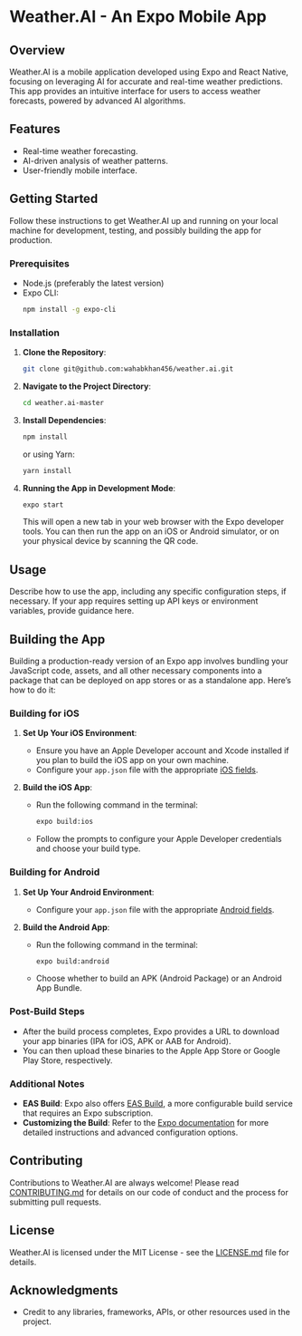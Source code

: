 # Weather.AI - An Expo Mobile App

## Overview
Weather.AI is a mobile application developed using Expo and React Native, focusing on leveraging AI for accurate and real-time weather predictions. This app provides an intuitive interface for users to access weather forecasts, powered by advanced AI algorithms.

## Features
- Real-time weather forecasting.
- AI-driven analysis of weather patterns.
- User-friendly mobile interface.

## Getting Started
Follow these instructions to get Weather.AI up and running on your local machine for development, testing, and possibly building the app for production.

### Prerequisites
- Node.js (preferably the latest version)
- Expo CLI:
  ```sh
  npm install -g expo-cli
  ```

### Installation

1. **Clone the Repository**:
   ```sh
   git clone git@github.com:wahabkhan456/weather.ai.git
   ```

2. **Navigate to the Project Directory**:
   ```sh
   cd weather.ai-master
   ```

3. **Install Dependencies**:
   ```sh
   npm install
   ```
   or using Yarn:
   ```sh
   yarn install
   ```

4. **Running the App in Development Mode**:
   ```sh
   expo start
   ```
   This will open a new tab in your web browser with the Expo developer tools. You can then run the app on an iOS or Android simulator, or on your physical device by scanning the QR code.

## Usage

Describe how to use the app, including any specific configuration steps, if necessary. If your app requires setting up API keys or environment variables, provide guidance here.

## Building the App

Building a production-ready version of an Expo app involves bundling your JavaScript code, assets, and all other necessary components into a package that can be deployed on app stores or as a standalone app. Here’s how to do it:

### Building for iOS

1. **Set Up Your iOS Environment**: 
   - Ensure you have an Apple Developer account and Xcode installed if you plan to build the iOS app on your own machine.
   - Configure your `app.json` file with the appropriate [iOS fields](https://docs.expo.dev/versions/latest/config/app/#ios).

2. **Build the iOS App**:
   - Run the following command in the terminal:
     ```sh
     expo build:ios
     ```
   - Follow the prompts to configure your Apple Developer credentials and choose your build type.

### Building for Android

1. **Set Up Your Android Environment**: 
   - Configure your `app.json` file with the appropriate [Android fields](https://docs.expo.dev/versions/latest/config/app/#android).

2. **Build the Android App**:
   - Run the following command in the terminal:
     ```sh
     expo build:android
     ```
   - Choose whether to build an APK (Android Package) or an Android App Bundle.

### Post-Build Steps

- After the build process completes, Expo provides a URL to download your app binaries (IPA for iOS, APK or AAB for Android).
- You can then upload these binaries to the Apple App Store or Google Play Store, respectively.

### Additional Notes

- **EAS Build**: Expo also offers [EAS Build](https://docs.expo.dev/build/introduction/), a more configurable build service that requires an Expo subscription.
- **Customizing the Build**: Refer to the [Expo documentation](https://docs.expo.dev/distribution/building-standalone-apps/) for more detailed instructions and advanced configuration options.


## Contributing

Contributions to Weather.AI are always welcome! Please read [CONTRIBUTING.md](link-to-contributing-file) for details on our code of conduct and the process for submitting pull requests.

## License

Weather.AI is licensed under the MIT License - see the [LICENSE.md](link-to-license) file for details.

## Acknowledgments

- Credit to any libraries, frameworks, APIs, or other resources used in the project.
